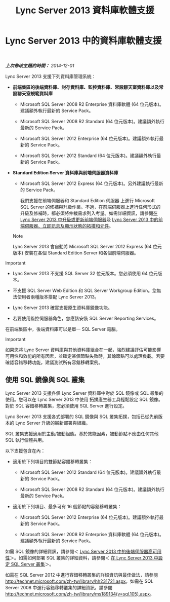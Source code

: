 ﻿---
title: Lync Server 2013 資料庫軟體支援
TOCTitle: 資料庫軟體支援
ms:assetid: e05d0032-bbea-4e61-987d-d07b1c045fd5
ms:mtpsurl: https://technet.microsoft.com/zh-tw/library/Gg398990(v=OCS.15)
ms:contentKeyID: 49292577
ms.date: 08/24/2015
mtps_version: v=OCS.15
ms.translationtype: HT
---

# Lync Server 2013 中的資料庫軟體支援

 

_**上次修改主題的時間：** 2014-12-01_

Lync Server 2013 支援下列資料庫管理系統：

  - **前端集區的後端資料庫、封存資料庫、監控資料庫、常設聊天室資料庫以及常設聊天室規範資料庫**
    
      - Microsoft SQL Server 2008 R2 Enterprise 資料庫軟體 (64 位元版本)。建議額外執行最新的 Service Pack。
    
      - Microsoft SQL Server 2008 R2 Standard (64 位元版本)。建議額外執行最新的 Service Pack。
    
      - Microsoft SQL Server 2012 Enterprise (64 位元版本)。建議額外執行最新的 Service Pack。
    
      - Microsoft SQL Server 2012 Standard (64 位元版本)。建議額外執行最新的 Service Pack。

  - **Standard Edition Server 資料庫與前端伺服器資料庫**
    
      - Microsoft SQL Server 2012 Express (64 位元版本)。另外建議執行最新的 Service Pack。
        
        我們支援在前端伺服器和 Standard Edition 伺服器 上進行 Microsoft SQL Server 的修補與升級作業。不過，在前端伺服器上進行任何形式的升級及修補時，都必須將仲裁需求列入考量。如需詳細資訊，請參閱[在 Lync Server 2013 中升級或更新前端伺服器](lync-server-2013-upgrade-or-update-front-end-servers.md)及 [Lync Server 2013 中的前端伺服器、立即訊息及顯示狀態的拓撲和元件](lync-server-2013-topologies-and-components-for-front-end-servers-instant-messaging-and-presence.md)。
    
    > [!NOTE]  
    > Lync Server 2013 會自動將 Microsoft SQL Server 2012 Express (64 位元版本) 安裝在各個 Standard Edition Server 和各個前端伺服器。
    


> [!IMPORTANT]  
> <ul>
> <li><p>Lync Server 2013 不支援 SQL Server 32 位元版本。您必須使用 64 位元版本。</p></li>
> <li><p>不支援 SQL Server Web Edition 和 SQL Server Workgroup Edition。您無法使用者兩種版本搭配 Lync Server 2013。</p></li>
> <li><p>Lync Server 2013 確實支援原生資料庫鏡像功能。</p></li>
> <li><p>若要使用監控伺服器角色，您應該安裝 SQL Server Reporting Services。</p></li>
> </ul>

在前端集區中，後端資料庫可以是單一 SQL Server 電腦。

> [!IMPORTANT]  
> 如果您將 Lync Server 資料庫與其他資料庫組合在一起，強烈建議評估可能影響可用性和效能的所有因素，並確定某個節點失敗時，其餘節點可以處理負載。若要確認容錯移轉功能，建議測試所有容錯移轉案例。



## 使用 SQL 鏡像與 SQL 叢集

Lync Server 2013 支援各個 Lync Server 資料庫中對於 SQL 鏡像或 SQL 叢集的使用。您可以在 Lync Server 2013 中使用 拓撲產生器工具輕鬆設定 SQL 鏡像。對於 SQL 容錯移轉叢集，您必須使用 SQL Server 進行設定。

Lync Server 2013 支援各式部署的 SQL 鏡像與 SQL 叢集拓撲，包括已從先前版本的 Lync Server 升級的嶄新部署與組織。

SQL 叢集支援適用於主動/被動組態。基於效能因素，被動節點不應由任何其他 SQL 執行個體共用。

以下支援包含在內：

  - 適用於下列項目的雙節點容錯移轉叢集：
    
      - Microsoft SQL Server 2012 Standard (64 位元版本)。建議額外執行最新的 Service Pack。
    
      - Microsoft SQL Server 2008 R2 Standard (64 位元版本)。建議額外執行最新的 Service Pack。

  - 適用於下列項目、最多可有 16 個節點的容錯移轉叢集：
    
      - Microsoft SQL Server 2012 Enterprise (64 位元版本)。建議額外執行最新的 Service Pack。
    
      - Microsoft SQL Server 2008 R2 Enterprise 資料庫軟體 (64 位元版本)。建議額外執行最新的 Service Pack。

如需 SQL 鏡像的詳細資訊，請參閱＜ [Lync Server 2013 中的後端伺服器高可用性](lync-server-2013-back-end-server-high-availability.md)＞。如需如何部署 SQL 叢集的詳細資料，請參閱＜ [在 Lync Server 2013 中設定 SQL Server 叢集](lync-server-2013-configure-sql-server-clustering.md)＞。

如需在 SQL Server 2012 中進行容錯移轉叢集的詳細資訊與最佳做法，請參閱 <http://technet.microsoft.com/zh-tw/library/hh231721.aspx>。如需在 SQL Server 2008 中進行容錯移轉叢集的詳細資訊，請參閱 <http://technet.microsoft.com/zh-tw/library/ms189134(v=sql.105).aspx>。


